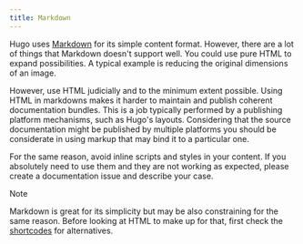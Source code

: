 ```yaml
---
title: Markdown
---
```


Hugo uses [Markdown](https://www.markdownguide.org/) for its simple content format. However, there are a lot of things that Markdown 
doesn't support well. You could use pure HTML to expand possibilities. A typical example is reducing
the original dimensions of an image.

However, use HTML judicially and to the minimum extent possible. Using HTML in markdowns makes it
harder to maintain and publish coherent documentation bundles. This is a job typically performed by
a publishing platform mechanisms, such as Hugo's layouts. Considering that the source documentation
might be published by multiple platforms you should be considerate in using markup that may bind it 
to a particular one.

For the same reason, avoid inline scripts and styles in your content. If you absolutely need to use them and they are not working as expected, please create a documentation issue and describe your case.

> [!NOTE]
> Markdown is great for its simplicity but may be also constraining for the same reason. Before looking at HTML to make up for that, first check the [shortcodes](https://github.com/gardener/documentation/blob/master/website/documentation/contribute/documentation/shortcodes.md) for alternatives.
